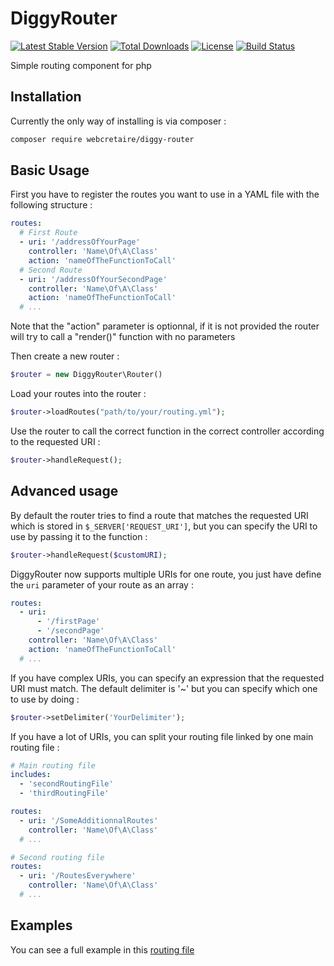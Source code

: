 # DiggyRouter

[![Latest Stable Version](https://poser.pugx.org/webcretaire/diggy-router/version)](https://packagist.org/packages/webcretaire/diggy-router)
[![Total Downloads](https://poser.pugx.org/webcretaire/diggy-router/downloads)](https://packagist.org/packages/webcretaire/diggy-router)
[![License](https://poser.pugx.org/webcretaire/diggy-router/license)](https://packagist.org/packages/webcretaire/diggy-router)
[![Build Status](https://travis-ci.org/Webcretaire/DiggyRouter.svg?branch=master)](https://travis-ci.org/Webcretaire/DiggyRouter)

Simple routing component for php

## Installation
Currently the only way of installing is via composer :
```bash
composer require webcretaire/diggy-router
```

## Basic Usage
First you have to register the routes you want to use in a YAML file with the following structure :
````yaml
routes:
  # First Route
  - uri: '/addressOfYourPage'
    controller: 'Name\Of\A\Class'
    action: 'nameOfTheFunctionToCall'
  # Second Route
  - uri: '/addressOfYourSecondPage'
    controller: 'Name\Of\A\Class'
    action: 'nameOfTheFunctionToCall'
  # ...
````

Note that the "action" parameter is optionnal, if it is not provided the router will try to call a "render()" function with no parameters

Then create a new router :
````php
$router = new DiggyRouter\Router()
````
Load your routes into the router :
````php
$router->loadRoutes("path/to/your/routing.yml");
````
Use the router to call the correct function in the correct controller according to the requested URI :
````php
$router->handleRequest();
````

## Advanced usage

By default the router tries to find a route that matches the requested URI which is stored in 
```$_SERVER['REQUEST_URI']```, but you can specify the URI to use by passing it to the function :
````php
$router->handleRequest($customURI);
````

DiggyRouter now supports multiple URIs for one route, you just have define the ```uri``` parameter of your route as an array :
````yaml
routes:
  - uri: 
      - '/firstPage'
      - '/secondPage'
    controller: 'Name\Of\A\Class'
    action: 'nameOfTheFunctionToCall'
  # ...
````

If you have complex URIs, you can specify an expression that the requested URI must match. The default delimiter is '~' but you can specify which one to use by doing :

````php
$router->setDelimiter('YourDelimiter');
````

If you have a lot of URIs, you can split your routing file linked by one main routing file :

````yaml
# Main routing file
includes:
  - 'secondRoutingFile'
  - 'thirdRoutingFile'

routes:
  - uri: '/SomeAdditionnalRoutes'
    controller: 'Name\Of\A\Class'
  # ...
````

````yaml
# Second routing file
routes:
  - uri: '/RoutesEverywhere'
    controller: 'Name\Of\A\Class'
  # ...
````

## Examples

You can see a full example in this [routing file](tests/DiggyRouter/Resources/routing.yml)
